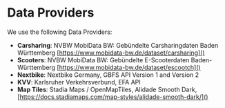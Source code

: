 Data Providers
==============

We use the following Data Providers:

- __Carsharing__: NVBW MobiData BW: Gebündelte Carsharingdaten Baden Württemberg [https://www.mobidata-bw.de/dataset/carsharing]()
- __Scooters__: NVBW MobiData BW: Gebündelte E-Scooterdaten Baden-Württemberg [https://www.mobidata-bw.de/dataset/escootch]()
- __Nextbike__: Nextbike Germany, GBFS API Version 1 and Version 2
- __KVV__: Karlsruher Verkehrsverbund, EFA API
- __Map Tiles__: Stadia Maps / OpenMapTiles, Alidade Smooth Dark, [https://docs.stadiamaps.com/map-styles/alidade-smooth-dark/]()